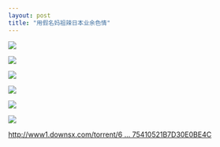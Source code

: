 ```yaml
---
layout: post
title: "用假名妈祖辣日本业余色情"
---
```

![](http://p.usxpic.com/btimg/upload/image/20180614/61406100828.jpg)

![](http://p.usxpic.com/btimg/upload/image/20180614/61406100829.jpg)

![](http://p.usxpic.com/btimg/upload/image/20180614/61406100830.jpg)

![](http://p.usxpic.com/btimg/upload/image/20180614/61406100831.jpg)

![](http://p.usxpic.com/btimg/upload/image/20180614/61406100832.jpg)

![](http://p.usxpic.com/btimg/upload/image/20180614/61406100833.jpg)

[http://www1.downsx.com/torrent/6 ... 75410521B7D30E0BE4C](http://www1.downsx.com/torrent/69FCCF0F06BE60C4B94F075410521B7D30E0BE4C)
